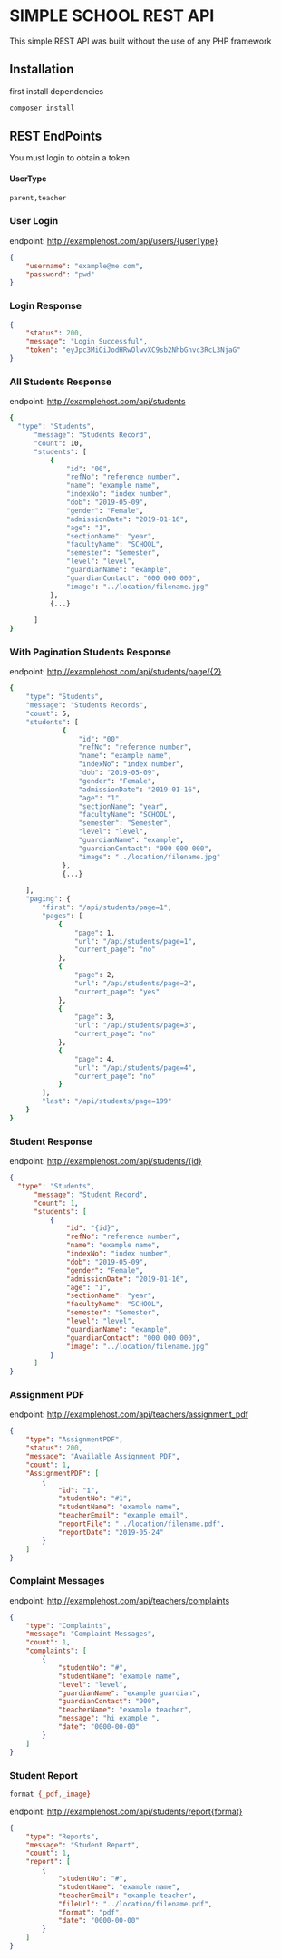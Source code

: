 # SIMPLE SCHOOL REST API

This simple REST API was built without the use of any PHP framework
## Installation
first install dependencies
```bash
composer install
```

## REST EndPoints
You must login to obtain a token
#### UserType
```bash
parent,teacher
```
### User Login
endpoint: http://examplehost.com/api/users/{userType}
```json
{
    "username": "example@me.com",
    "password": "pwd"
}
```
### Login Response
```json    
{
    "status": 200,
    "message": "Login Successful",
    "token": "eyJpc3MiOiJodHRwOlwvXC9sb2NhbGhvc3RcL3NjaG"
}
```
### All Students Response
endpoint: http://examplehost.com/api/students
```bash
{
  "type": "Students",
      "message": "Students Record",
      "count": 10,
      "students": [
          {
              "id": "00",
              "refNo": "reference number",
              "name": "example name",
              "indexNo": "index number",
              "dob": "2019-05-09",
              "gender": "Female",
              "admissionDate": "2019-01-16",
              "age": "1",
              "sectionName": "year",
              "facultyName": "SCHOOL",
              "semester": "Semester",
              "level": "level",
              "guardianName": "example",
              "guardianContact": "000 000 000",
              "image": "../location/filename.jpg"
          },
          {...}
          
      ]
}
```

### With Pagination Students Response
endpoint: http://examplehost.com/api/students/page/{2}
```bash
{
    "type": "Students",
    "message": "Students Records",
    "count": 5,
    "students": [
             {
                 "id": "00",
                 "refNo": "reference number",
                 "name": "example name",
                 "indexNo": "index number",
                 "dob": "2019-05-09",
                 "gender": "Female",
                 "admissionDate": "2019-01-16",
                 "age": "1",
                 "sectionName": "year",
                 "facultyName": "SCHOOL",
                 "semester": "Semester",
                 "level": "level",
                 "guardianName": "example",
                 "guardianContact": "000 000 000",
                 "image": "../location/filename.jpg"
             },
             {...}
             
    ],
    "paging": {
        "first": "/api/students/page=1",
        "pages": [
            {
                "page": 1,
                "url": "/api/students/page=1",
                "current_page": "no"
            },
            {
                "page": 2,
                "url": "/api/students/page=2",
                "current_page": "yes"
            },
            {
                "page": 3,
                "url": "/api/students/page=3",
                "current_page": "no"
            },
            {
                "page": 4,
                "url": "/api/students/page=4",
                "current_page": "no"
            }
        ],
        "last": "/api/students/page=199"
    }
}
```
### Student Response
endpoint: http://examplehost.com/api/students/{id}
```json
{
  "type": "Students",
      "message": "Student Record",
      "count": 1,
      "students": [
          {
              "id": "{id}",
              "refNo": "reference number",
              "name": "example name",
              "indexNo": "index number",
              "dob": "2019-05-09",
              "gender": "Female",
              "admissionDate": "2019-01-16",
              "age": "1",
              "sectionName": "year",
              "facultyName": "SCHOOL",
              "semester": "Semester",
              "level": "level",
              "guardianName": "example",
              "guardianContact": "000 000 000",
              "image": "../location/filename.jpg"
          }
      ]
}
```

### Assignment PDF
endpoint: http://examplehost.com/api/teachers/assignment_pdf
```json
{
    "type": "AssignmentPDF",
    "status": 200,
    "message": "Available Assignment PDF",
    "count": 1,
    "AssignmentPDF": [
        {
            "id": "1",
            "studentNo": "#1",
            "studentName": "example name",
            "teacherEmail": "example email",
            "reportFile": "../location/filename.pdf",
            "reportDate": "2019-05-24"
        }
    ]
}
```
### Complaint Messages
endpoint: http://examplehost.com/api/teachers/complaints
```json
{
    "type": "Complaints",
    "message": "Complaint Messages",
    "count": 1,
    "complaints": [
        {
            "studentNo": "#",
            "studentName": "example name",
            "level": "level",
            "guardianName": "example guardian",
            "guardianContact": "000",
            "teacherName": "example teacher",
            "message": "hi example ",
            "date": "0000-00-00"
        }
    ]
}
```
### Student Report
```bash
format {_pdf,_image}
```
endpoint: http://examplehost.com/api/students/report{format}
```json
{
    "type": "Reports",
    "message": "Student Report",
    "count": 1,
    "report": [
        {
            "studentNo": "#",
            "studentName": "example name",
            "teacherEmail": "example teacher",
            "fileUrl": "../location/filename.pdf",
            "format": "pdf",
            "date": "0000-00-00"
        }
    ]
}
```
